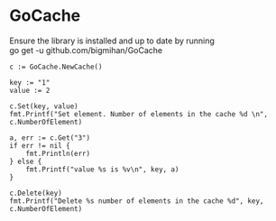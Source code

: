 # GoCache
Ensure the library is installed and up to date by running  
go get -u github.com/bigmihan/GoCache

	c := GoCache.NewCache()
  
	key := "1"
	value := 2
  
	c.Set(key, value)
	fmt.Printf("Set element. Number of elements in the cache %d \n", c.NumberOfElement)
  
	a, err := c.Get("3")
	if err != nil {
		fmt.Println(err)
	} else {
		fmt.Printf("value %s is %v\n", key, a)
	}

	c.Delete(key)
	fmt.Printf("Delete %s number of elements in the cache %d", key, c.NumberOfElement)
